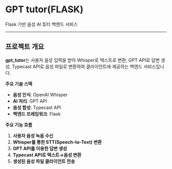 # GPT tutor(FLASK)
Flask 기반 음성 AI 튜터 백엔드 서비스

---

## 프로젝트 개요

**gpt_tutor**는 사용자 음성 입력을 받아 Whisper로 텍스트로 변환, GPT API로 답변 생성, Typecast API로 음성 파일로 변환하여 클라이언트에 제공하는 백엔드 서비스입니다.

**주요 기술 스택**
- **음성 인식**: OpenAI Whisper
- **AI 처리**: GPT API
- **음성 합성**: Typecast API
- **백엔드 프레임워크**: Flask

**주요 기능 흐름**
1. **사용자 음성 녹음 수신**
2. **Whisper를 통한 STT(Speech-to-Text) 변환**
3. **GPT API를 이용한 답변 생성**
4. **Typecast API로 텍스트→음성 변환**
5. **생성된 음성 파일 클라이언트 전송**
